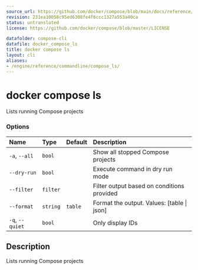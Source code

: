 ```yaml
---
source_url: https://github.com/docker/compose/blob/main/docs/reference/compose_ls.md
revision: 231ea10058c95ed6308fe4f6ccc1327a553a40ca
status: untranslated
license: https://github.com/docker/compose/blob/master/LICENSE

datafolder: compose-cli
datafile: docker_compose_ls
title: docker compose ls
layout: cli
aliases:
- /engine/reference/commandline/compose_ls/
---
```


# docker compose ls

Lists running Compose projects

### Options

| Name            | Type     | Default | Description                                |
|:----------------|:---------|:--------|:-------------------------------------------|
| `-a`, `--all`   | `bool`   |         | Show all stopped Compose projects          |
| `--dry-run`     | `bool`   |         | Execute command in dry run mode            |
| `--filter`      | `filter` |         | Filter output based on conditions provided |
| `--format`      | `string` | `table` | Format the output. Values: [table \| json] |
| `-q`, `--quiet` | `bool`   |         | Only display IDs                           |



## Description

Lists running Compose projects

